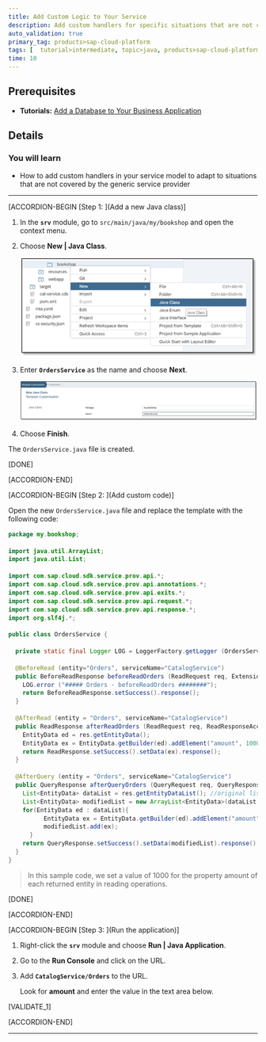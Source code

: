 ```yaml
---
title: Add Custom Logic to Your Service
description: Add custom handlers for specific situations that are not covered by the generic service provider.
auto_validation: true
primary_tag: products>sap-cloud-platform
tags: [  tutorial>intermediate, topic>java, products>sap-cloud-platform, products>sap-web-ide ]
time: 10
---
```


## Prerequisites  
 - **Tutorials:** [Add a Database to Your Business Application](https://www.sap.com/developer/tutorials/cp-apm-03-add-database.html)

## Details
### You will learn  
  - How to add custom handlers in your service model to adapt to situations that are not covered by the generic service provider

---

[ACCORDION-BEGIN [Step 1: ](Add a new Java class)]

1. In the **`srv`** module, go to `src/main/java/my/bookshop` and open the context menu.
2. Choose **New | Java Class**.

    ![Add Java Class](add-java-class.png)

3. Enter **`OrdersService`** as the name and choose **Next**.

    ![Enter name for Java class](new-java-class.png)

4. Choose **Finish**.

The `OrdersService.java` file is created.

[DONE]

[ACCORDION-END]

[ACCORDION-BEGIN [Step 2: ](Add custom code)]

Open the new `OrdersService.java` file and replace the template with the following code:

```java
package my.bookshop;

import java.util.ArrayList;
import java.util.List;

import com.sap.cloud.sdk.service.prov.api.*;
import com.sap.cloud.sdk.service.prov.api.annotations.*;
import com.sap.cloud.sdk.service.prov.api.exits.*;
import com.sap.cloud.sdk.service.prov.api.request.*;
import com.sap.cloud.sdk.service.prov.api.response.*;
import org.slf4j.*;

public class OrdersService {

  private static final Logger LOG = LoggerFactory.getLogger (OrdersService.class.getName());

  @BeforeRead (entity="Orders", serviceName="CatalogService")
  public BeforeReadResponse beforeReadOrders (ReadRequest req, ExtensionHelper h){
    LOG.error ("##### Orders - beforeReadOrders ########");
    return BeforeReadResponse.setSuccess().response();
  }

  @AfterRead (entity = "Orders", serviceName="CatalogService")
  public ReadResponse afterReadOrders (ReadRequest req, ReadResponseAccessor res, ExtensionHelper h) {
    EntityData ed = res.getEntityData();
    EntityData ex = EntityData.getBuilder(ed).addElement("amount", 1000).buildEntityData("Orders");
    return ReadResponse.setSuccess().setData(ex).response();
  }

  @AfterQuery (entity = "Orders", serviceName="CatalogService")
  public QueryResponse afterQueryOrders (QueryRequest req, QueryResponseAccessor res, ExtensionHelper h) {
    List<EntityData> dataList = res.getEntityDataList(); //original list
    List<EntityData> modifiedList = new ArrayList<EntityData>(dataList.size()); //modified list
    for(EntityData ed : dataList){
		  EntityData ex = EntityData.getBuilder(ed).addElement("amount", 1000).buildEntityData("Orders");
		  modifiedList.add(ex);
	  }
    return QueryResponse.setSuccess().setData(modifiedList).response();
  }
}  
```


>In this sample code, we set a value of 1000 for the property amount of each returned entity in reading operations.

[DONE]

[ACCORDION-END]

[ACCORDION-BEGIN [Step 3: ](Run the application)]

1. Right-click the **`srv`** module and choose **Run | Java Application**.
2. Go to the **Run Console** and click on the URL.
3. Add **`CatalogService/Orders`** to the URL.

    Look for **amount** and enter the value in the text area below.

[VALIDATE_1]

[ACCORDION-END]



---
